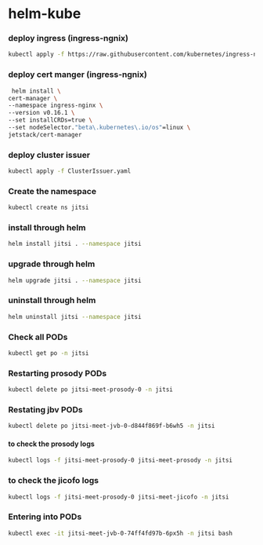 # helm-kube

### deploy ingress (ingress-ngnix)

 ```sh
 kubectl apply -f https://raw.githubusercontent.com/kubernetes/ingress-nginx/controller-v0.42.0/deploy/static/provider/cloud/deploy.yaml
```
### deploy cert manger (ingress-ngnix)

```sh
 helm install \
cert-manager \
--namespace ingress-nginx \
--version v0.16.1 \
--set installCRDs=true \
--set nodeSelector."beta\.kubernetes\.io/os"=linux \
jetstack/cert-manager
```
### deploy cluster issuer

```sh
kubectl apply -f ClusterIssuer.yaml
```
### Create the namespace
```sh
kubectl create ns jitsi
```
### install through helm

```sh
helm install jitsi . --namespace jitsi
```
### upgrade through helm

```sh
helm upgrade jitsi . --namespace jitsi
```
### uninstall through helm

```sh
helm uninstall jitsi --namespace jitsi
```
### Check all PODs

```sh
kubectl get po -n jitsi
```

### Restarting prosody PODs 

```sh
kubectl delete po jitsi-meet-prosody-0 -n jitsi
```

### Restating jbv PODs

```sh
kubectl delete po jitsi-meet-jvb-0-d844f869f-b6wh5 -n jitsi
```
#### to check the prosody logs

```sh
kubectl logs -f jitsi-meet-prosody-0 jitsi-meet-prosody -n jitsi
```
### to check the jicofo logs

```sh
kubectl logs -f jitsi-meet-prosody-0 jitsi-meet-jicofo -n jitsi
```
### Entering into PODs

```sh
kubectl exec -it jitsi-meet-jvb-0-74ff4fd97b-6px5h -n jitsi bash
```
